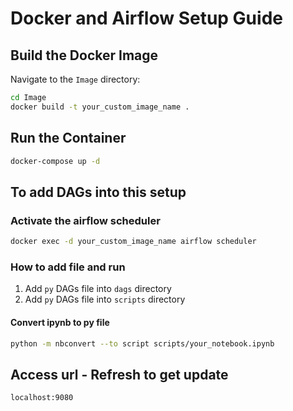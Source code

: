 # Docker and Airflow Setup Guide

## Build the Docker Image

Navigate to the `Image` directory:
```bash
cd Image
docker build -t your_custom_image_name .
```

## Run the Container
```bash
docker-compose up -d 
```

## To add DAGs into this setup

### Activate the airflow scheduler
```bash
docker exec -d your_custom_image_name airflow scheduler
```
### How to add file and run

1. Add `py` DAGs file into `dags` directory 
2. Add `py` DAGs file into `scripts` directory

#### Convert ipynb to py file

```bash
python -m nbconvert --to script scripts/your_notebook.ipynb
```

## Access url - Refresh to get update

```bash
localhost:9080
```






